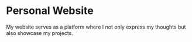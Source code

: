 # Personal Website
My website serves as a platform where I not only express my thoughts but also showcase my projects.
